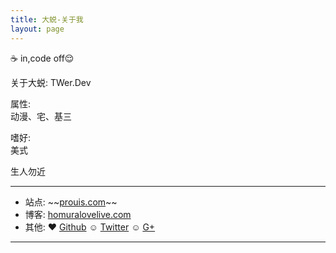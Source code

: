 ```yaml
---
title: 大蜕-关于我
layout: page
---
```


☕️ in,code off😌

关于大蜕: 
TWer.Dev 

属性:  
动漫、宅、基三  

嗜好:  
美式  


生人勿近    

* * *

* 站点: \~~[prouis.com](http://prouis.com)\~~
* 博客: [homuralovelive.com](http://homuralovelive.com)
* 其他: ♥ [Github](http://github.com/sddtc) ☺ [Twitter](http://twitter.com/sddtc_) ☺ [G+](https://plus.google.com/u/0/112768245818888919813)

* * *
 
